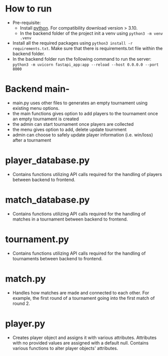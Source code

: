 # How to run
- Pre-requisite:
  - Install [python](https://www.python.org/). For compatibility download version > 3.10.
  - In the backend folder of the project init a venv using `python3 -m venv .venv`
- Install all the required packages using `python3 install -r requirements.txt`. Make sure that there is requirements.txt file within the backend folder.
- In the backend folder run the following command to run the server: `python3 -m uvicorn fastapi_app:app --reload --host 0.0.0.0 --port 8000`
# Backend main-
- main.py uses other files to generates an empty tournament using existing menu options.
- the main functions gives option to add players to the tournament once an empty tournament is created
- the admin can start tournament once players are collected
- the menu gives option to add, delete update tournment
- admin can choose to safely update player information (i.e. win/loss) after a tournament
# player_database.py
- Contains functions utilizing API calls required for the handling of players between backend to frontend.
# match_database.py
- Contains functions utilizing API calls required for the handling of matches in a tournament between backend to frontend.
# tournament.py
- Contains functions utilizing API calls required for the handling of tournaments between backend to frontend.
# match.py
- Handles how matches are made and connected to each other. For example, the first round of a tournament going into the first match of round 2.
# player.py
- Creates player object and assigns it with various attributes. Attributes with no provided values are assigned with a default null. Contains various functions to alter player objects' attributes.
